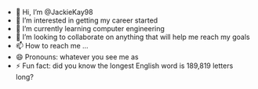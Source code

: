 - 👋 Hi, I’m @JackieKay98
- 👀 I’m interested in getting my career started
- 🌱 I’m currently learning computer engineering
- 💞️ I’m looking to collaborate on anything that will help me reach my goals
- 📫 How to reach me ...
- 😄 Pronouns: whatever you see me as
- ⚡ Fun fact: did you know the longest English word is 189,819 letters long?
